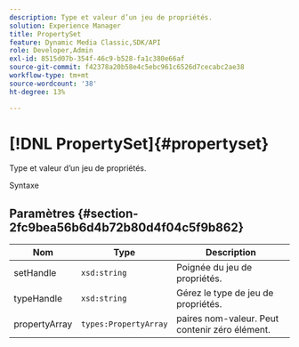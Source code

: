 ```yaml
---
description: Type et valeur d’un jeu de propriétés.
solution: Experience Manager
title: PropertySet
feature: Dynamic Media Classic,SDK/API
role: Developer,Admin
exl-id: 8515d07b-354f-46c9-b528-fa1c380e66af
source-git-commit: f42378a20b58e4c5ebc961c6526d7cecabc2ae38
workflow-type: tm+mt
source-wordcount: '38'
ht-degree: 13%

---
```


# [!DNL PropertySet]{#propertyset}

Type et valeur d’un jeu de propriétés.

Syntaxe

## Paramètres {#section-2fc9bea56b6d4b72b80d4f04c5f9b862}

| Nom | Type | Description |
|---|---|---|
| setHandle | `xsd:string` | Poignée du jeu de propriétés. |
| typeHandle | `xsd:string` | Gérez le type de jeu de propriétés. |
| propertyArray | `types:PropertyArray` | paires nom-valeur. Peut contenir zéro élément. |

